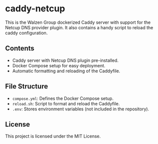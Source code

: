 # caddy-netcup

This is the Walzen Group dockerized Caddy server with support for the Netcup DNS provider plugin.
It also contains a handy script to reload the caddy configuration.

## Contents
- Caddy server with Netcup DNS plugin pre-installed.
- Docker Compose setup for easy deployment.
- Automatic formatting and reloading of the Caddyfile.

## File Structure
- `compose.yml`: Defines the Docker Compose setup.
- `reload.sh`: Script to format and reload the Caddyfile.
- `.env`: Stores environment variables (not included in the repository).

## License
This project is licensed under the MIT License.

